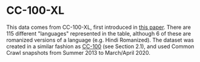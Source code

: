 # CC-100-XL

This data comes from CC-100-XL, first introduced in [this paper](https://arxiv.org/abs/2112.10668). There are 115 different "languages" represented in the table, although 6 of these are romanized versions of a language (e.g. Hindi Romanized). The dataset was created in a similar fashion as [CC-100](../cc-100) (see Section 2.1), and used Common Crawl snapshots from Summer 2013 to March/April 2020. 